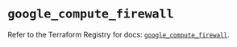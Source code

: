 # `google_compute_firewall`

Refer to the Terraform Registry for docs: [`google_compute_firewall`](https://registry.terraform.io/providers/hashicorp/google-beta/6.39.0/docs/resources/google_compute_firewall).
